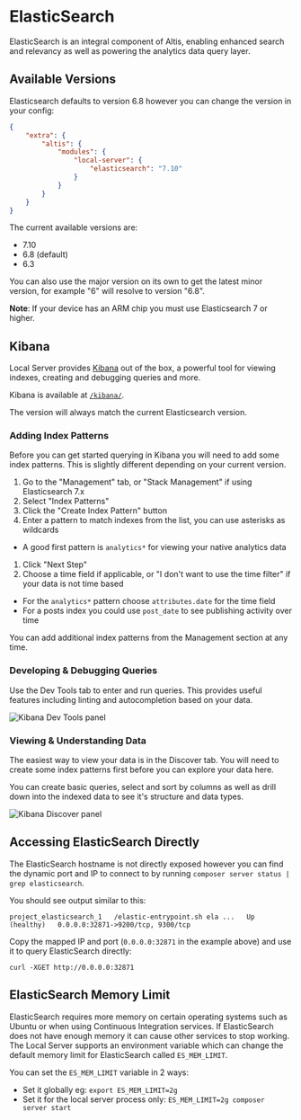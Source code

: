 # ElasticSearch

ElasticSearch is an integral component of Altis, enabling enhanced search and relevancy as well as powering the analytics data query layer.

## Available Versions

Elasticsearch defaults to version 6.8 however you can change the version in your config:

```json
{
	"extra": {
		"altis": {
			"modules": {
				"local-server": {
					"elasticsearch": "7.10"
				}
			}
		}
	}
}
```

The current available versions are:

- 7.10
- 6.8 (default)
- 6.3

You can also use the major version on its own to get the latest minor version, for example "6" will resolve to version "6.8".

**Note**: If your device has an ARM chip you must use Elasticsearch 7 or higher.

## Kibana

Local Server provides [Kibana](https://www.elastic.co/products/kibana) out of the box, a powerful tool for viewing indexes, creating and debugging queries and more.

Kibana is available at [`/kibana/`](internal://site/kibana/).

The version will always match the current Elasticsearch version.

### Adding Index Patterns

Before you can get started querying in Kibana you will need to add some index patterns. This is slightly different depending on your current version.

1. Go to the "Management" tab, or "Stack Management" if using Elasticsearch 7.x
1. Select "Index Patterns"
1. Click the "Create Index Pattern" button
1. Enter a pattern to match indexes from the list, you can use asterisks as wildcards
  - A good first pattern is `analytics*` for viewing your native analytics data
1. Click "Next Step"
1. Choose a time field if applicable, or "I don't want to use the time filter" if your data is not time based
  - For the `analytics*` pattern choose `attributes.date` for the time field
  - For a posts index you could use `post_date` to see publishing activity over time

You can add additional index patterns from the Management section at any time.
### Developing & Debugging Queries

Use the Dev Tools tab to enter and run queries. This provides useful features including linting and autocompletion based on your data.

![Kibana Dev Tools panel](./assets/kibana-dev-tools.png)

### Viewing & Understanding Data

The easiest way to view your data is in the Discover tab. You will need to create some index patterns first before you can explore your data here.

You can create basic queries, select and sort by columns as well as drill down into the indexed data to see it's structure and data types.

![Kibana Discover panel](./assets/kibana-discover.png)

## Accessing ElasticSearch Directly

The ElasticSearch hostname is not directly exposed however you can find the dynamic port and IP to connect to by running `composer server status | grep elasticsearch`.

You should see output similar to this:

```
project_elasticsearch_1   /elastic-entrypoint.sh ela ...   Up (healthy)   0.0.0.0:32871->9200/tcp, 9300/tcp
```

Copy the mapped IP and port (`0.0.0.0:32871` in the example above) and use it to query ElasticSearch directly:

```
curl -XGET http://0.0.0.0:32871
```

## ElasticSearch Memory Limit

ElasticSearch requires more memory on certain operating systems such as Ubuntu or when using Continuous Integration services. If ElasticSearch does not have enough memory it can cause other services to stop working. The Local Server supports an environment variable which can change the default memory limit for ElasticSearch called `ES_MEM_LIMIT`.

You can set the `ES_MEM_LIMIT` variable in 2 ways:

- Set it globally eg: `export ES_MEM_LIMIT=2g`
- Set it for the local server process only: `ES_MEM_LIMIT=2g composer server start`
